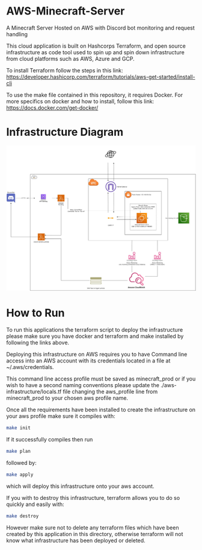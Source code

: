 # AWS-Minecraft-Server
A Minecraft Server Hosted on AWS with Discord bot monitoring and request handling

This cloud application is built on Hashcorps Terraform, and open source infrastructure as code tool used to spin up and spin down infrastructure from cloud platforms such as AWS, Azure and GCP.

To install Terraform follow the steps in this link: https://developer.hashicorp.com/terraform/tutorials/aws-get-started/install-cli

To use the make file contained in this repository, it requires Docker. For more specifics on docker and how to install, follow this link: https://docs.docker.com/get-docker/

# Infrastructure Diagram

![alt text](./Images/AWS%20Minecraft%20Server%20(infrastructure).jpg)

# How to Run

To run this applications the terraform script to deploy the infrastructure please make sure you have docker and terraform and make installed by following the links above.

Deploying this infrastructure on AWS requires you to have Command line access into an AWS account with its credentials located in a file at ~/.aws/credentials.

This command line access profile must be saved as minecraft_prod or if you wish to have a second naming conventions please update the ./aws-infrastructure/locals.tf file changing the aws_profile line from minecraft_prod to your chosen aws profile name.

Once all the requirements have been installed to create the infrastructure on your aws profile make sure it compiles with:

``` bash
make init
```

If it successfully compiles then run

``` bash
make plan
```

followed by:

``` bash
make apply
```

which will deploy this infrastructure onto your aws account.

If you with to destroy this infrastructure, terraform allows you to do so quickly and easily with:

``` bash
make destroy
```

However make sure not to delete any terraform files which have been created by this application in this directory, otherwise terraform will not know what infrastructure has been deployed or deleted.